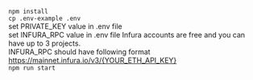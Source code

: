 `npm install`  
`cp .env-example .env`  
set PRIVATE_KEY value in .env file  
set INFURA_RPC value in .env file 
Infura accounts are free and you can have up to 3 projects.  
INFURA_RPC should have following format  
https://mainnet.infura.io/v3/{YOUR_ETH_API_KEY}  
`npm run start`  